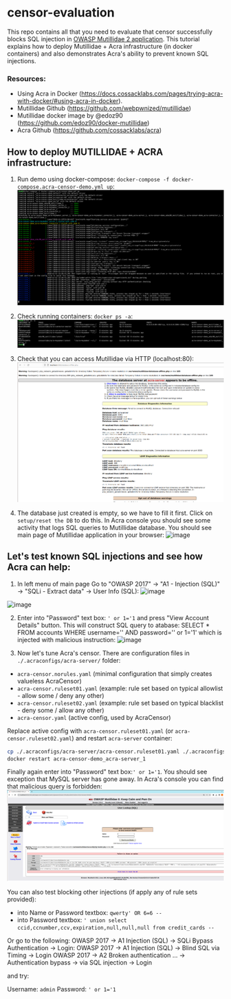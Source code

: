 # censor-evaluation

This repo contains all that you need to evaluate that censor successfully blocks
SQL injection in [OWASP Mutillidae 2 application](https://github.com/webpwnized/mutillidae). This tutorial explains how to deploy Mutillidae + Acra infrastructure (in docker containers)
and also demonstrates Acra's ability to prevent known SQL injections.

### Resources:

- Using Acra in Docker (https://docs.cossacklabs.com/pages/trying-acra-with-docker/#using-acra-in-docker).
- Mutillidae Github (https://github.com/webpwnized/mutillidae)
- Mutillidae docker image by @edoz90 (https://github.com/edoz90/docker-mutillidae)
- Acra Github (https://github.com/cossacklabs/acra)

## How to deploy MUTILLIDAE + ACRA infrastructure:
1. Run demo using docker-compose: `docker-compose -f docker-compose.acra-censor-demo.yml up`: ![image](https://github.com/cossacklabs/acra-censor-demo/blob/master/images/image_1.png)

2. Check running containers: `docker ps -a`: ![image](https://github.com/cossacklabs/acra-censor-demo/blob/master/images/image_2.png)

3. Check that you can access Mutillidae via HTTP (localhost:80): ![image](https://github.com/cossacklabs/acra-censor-demo/blob/master/images/image_3.png)

4. The database just created is empty, so we have to fill it first. Click on `setup/reset the DB` to do this. In Acra console you should see some activity that logs SQL queries to Mutillidae database. You should see main page of Mutillidae application in your browser: ![image](https://github.com/cossacklabs/acra-censor-demo/blob/master/images/image_4.png)

## Let's test known SQL injections and see how Acra can help:
1. In left menu of main page Go to "OWASP 2017" -> "A1 - Injection (SQL)" -> "SQLi - Extract data" -> User Info (SQL): ![image](https://github.com/cossacklabs/acra-censor-demo/blob/master/images/image_5.png)

![image](https://github.com/cossacklabs/acra-censor-demo/blob/master/images/image_5a.png)

2. Enter into "Password" text box: `' or 1='1` and press "View Account Details" button. This will construct SQL query to atabase: SELECT * FROM accounts WHERE username='' AND password='' or 1='1' which is injected with malicious instruction: ![image](https://github.com/cossacklabs/acra-censor-demo/blob/master/images/image_6.png)

3. Now let's tune Acra's censor. There are configuration files in `./.acraconfigs/acra-server/` folder:
- `acra-censor.norules.yaml` (minimal configuration that simply creates valueless AcraCensor)
- `acra-censor.ruleset01.yaml` (example: rule set based on typical allowlist - allow some / deny any other)
- `acra-censor.ruleset02.yaml` (example: rule set based on typical blacklist - deny some / allow any other)
- `acra-censor.yaml` (active config, used by AcraCensor)

Replace active config with `acra-censor.ruleset01.yaml` (or `acra-censor.ruleset02.yaml`) and restart `acra-server` container:
```bash
cp ./.acraconfigs/acra-server/acra-censor.ruleset01.yaml ./.acraconfigs/acra-server/acra-censor.yaml
docker restart acra-censor-demo_acra-server_1
```

Finally again enter into "Password" text box:`' or 1='1`. You should see exception that MySQL server has gone away. In Acra's console you can find that malicious query is forbidden: ![image](https://github.com/cossacklabs/acra-censor-demo/blob/master/images/image_7.png)

You can also test blocking other injections (if apply any of rule sets provided):
- into Name or Password textbox: `qwerty' OR 6=6 -- `
- into Password textbox: `' union select ccid,ccnumber,ccv,expiration,null,null,null from credit_cards -- `

Or go to the following:
OWASP 2017 -> A1 Injection (SQL) -> SQLi Bypass Authentication -> Login:
OWASP 2017 -> A1 Injection (SQL) -> Blind SQL via Timing -> Login
OWASP 2017 -> A2 Broken authentication ... -> Authentication bypass -> via SQL injection -> Login

and try:

Username: `admin`
Password: `' or 1='1`
